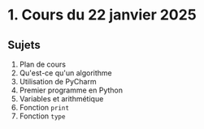 # 1. Cours du 22 janvier 2025

## Sujets

1. Plan de cours
2. Qu'est-ce qu'un algorithme
3. Utilisation de PyCharm
4. Premier programme en Python
5. Variables et arithmétique
6. Fonction `print`
7. Fonction `type`

